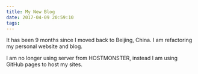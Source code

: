 ```yaml
---
title: My New Blog
date: 2017-04-09 20:59:10
tags:
---
```

It has been 9 months since I moved back to Beijing, China. I am refactoring my personal website and blog.

<!-- more -->

I am no longer using server from HOSTMONSTER, instead I am using GitHub pages to host my sites.
